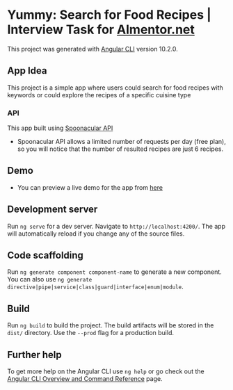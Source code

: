 # Yummy: Search for Food Recipes | Interview Task for [Almentor.net](https://about.almentor.net/home)

This project was generated with [Angular CLI](https://github.com/angular/angular-cli) version 10.2.0.
## App Idea
This project is a simple app where users could search for food recipes with keywords or could explore the recipes of a specific cuisine type

### API
This app built using [Spoonacular API](https://spoonacular.com/food-api/)
- Spoonacular API allows a limited number of requests per day (free plan), so you will notice that the number of resulted recipes are just 6 recipes. 

## Demo
- You can preview a live demo for the app from [here](https://yummy-food-recipes.netlify.app/)
## Development server

Run `ng serve` for a dev server. Navigate to `http://localhost:4200/`. The app will automatically reload if you change any of the source files.

## Code scaffolding

Run `ng generate component component-name` to generate a new component. You can also use `ng generate directive|pipe|service|class|guard|interface|enum|module`.

## Build

Run `ng build` to build the project. The build artifacts will be stored in the `dist/` directory. Use the `--prod` flag for a production build.

## Further help

To get more help on the Angular CLI use `ng help` or go check out the [Angular CLI Overview and Command Reference](https://angular.io/cli) page.
